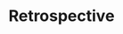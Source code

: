 ---
slug: "/retrospective"
title: "Retrospective"
description: "Beige gives off a minimal and youthful look, which would be a great choice for Tumblr users who want to showcase their content in a modern way that feels clean and fun."
url: ""
button: ""

contributions:
  - role: Responsive UI Design

technologies:
  - tool: Figma
  - tool: Tumblr

featuredImages:
  - image: images/beige-1.png
---